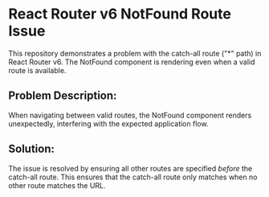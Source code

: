 # React Router v6 NotFound Route Issue

This repository demonstrates a problem with the catch-all route ("*" path) in React Router v6.  The NotFound component is rendering even when a valid route is available.

## Problem Description:
When navigating between valid routes, the NotFound component renders unexpectedly, interfering with the expected application flow.

## Solution:
The issue is resolved by ensuring all other routes are specified *before* the catch-all route.  This ensures that the catch-all route only matches when no other route matches the URL.